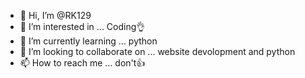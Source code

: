 - 👋 Hi, I’m @RK129
- 👀 I’m interested in ... Coding👌
- 🌱 I’m currently learning ... python
- 💞️ I’m looking to collaborate on ... website devolopment and python
- 📫 How to reach me ... don't👍

<!---
RK129/RK129 is a ✨ special ✨ repository because its `README.md` (this file) appears on your GitHub profile.
You can click the Preview link to take a look at your changes.
--->
